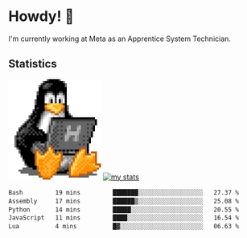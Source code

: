 # Howdy! :penguin:
I'm currently working at Meta as an Apprentice System Technician.

## Statistics

![Tux Pengiun!](tux-linux-penguin.gif)
[![my stats](https://github-readme-stats.vercel.app/api?username=benlodz&showing_icons=true&theme=tokyonight)](https://github.com/anuraghazra/github-readme-stats)

<!-- [![Top Langs](https://github-readme-stats.vercel.app/api/top-langs/?username=benlodz&layout=compact)](https://github.com/anuraghazra/github-readme-stats) ---> 

<!--START_SECTION:waka-->

```txt
Bash         19 mins         ███████░░░░░░░░░░░░░░░░░░   27.37 %
Assembly     17 mins         ██████▒░░░░░░░░░░░░░░░░░░   25.08 %
Python       14 mins         █████░░░░░░░░░░░░░░░░░░░░   20.55 %
JavaScript   11 mins         ████░░░░░░░░░░░░░░░░░░░░░   16.54 %
Lua          4 mins          █▓░░░░░░░░░░░░░░░░░░░░░░░   06.63 %
```

<!--END_SECTION:waka-->
<!--
**benlodz/benlodz** is a ✨ _special_ ✨ repository because its `README.md` (this file) appears on your GitHub profile.

Here are some ideas to get you started:

- 🔭 I’m currently working on ...
- 🌱 I’m currently learning ...
- 👯 I’m looking to collaborate on ...
- 🤔 I’m looking for help with ...
- 💬 Ask me about ...
- 📫 How to reach me: ...
- 😄 Pronouns: ...
- ⚡ Fun fact: ...
-->
